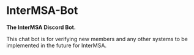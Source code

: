 # InterMSA-Bot
**The InterMSA Discord Bot.**

This chat bot is for verifying new members and any other systems to be implemented in the future for InterMSA.
